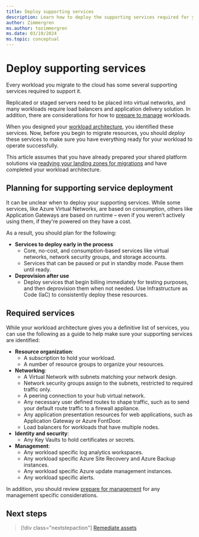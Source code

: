 ```yaml
---
title: Deploy supporting services
description: Learn how to deploy the supporting services required for your workloads when migrating to Azure with the Cloud Adoption Framework.
author: Zimmergren
ms.author: tozimmergren
ms.date: 03/19/2024
ms.topic: conceptual
---
```


# Deploy supporting services

Every workload you migrate to the cloud has some several supporting services required to support it.

Replicated or staged servers need to be placed into virtual networks, and many workloads require load balancers and application delivery solution. In addition, there are considerations for how to [prepare to manage](./prepare-for-management.md) workloads.

When you designed your [workload architecture](../assess/architect.md), you identified these services. Now, before you begin to migrate resources, you should _deploy_ these services to make sure you have everything ready for your workload to operate successfully.

This article assumes that you have already prepared your shared platform solutions via [readying your landing zones for migrations](../prepare/ready-azure-landing-zone.md) and have completed your workload architecture.

## Planning for supporting service deployment

It can be unclear when to deploy your supporting services. While some services, like Azure Virtual Networks, are based on consumption, others like Application Gateways are based on runtime – even if you weren’t actively using them, if they're powered on they have a cost.

As a result, you should plan for the following:

- **Services to deploy early in the process**
  - Core, no-cost, and consumption-based services like virtual networks, network security groups, and storage accounts.
  - Services that can be paused or put in standby mode. Pause them until ready.
- **Deprovision after use**
  - Deploy services that begin billing immediately for testing purposes, and then deprovision them when not needed. Use Infrastructure as Code (IaC) to consistently deploy these resources.

## Required services

While your workload architecture gives you a definitive list of services, you can use the following as a guide to help make sure your supporting services are identified:

- **Resource organization**:
  - A subscription to hold your workload.
  - A number of resource groups to organize your resources.
- **Networking**:
  - A Virtual Network with subnets matching your network design.
  - Network security groups assign to the subnets, restricted to required traffic only.
  - A peering connection to your hub virtual network.
  - Any necessary user defined routes to shape traffic, such as to send your default route traffic to a firewall appliance.
  - Any application presentation resources for web applications, such as Application Gateway or Azure FontDoor.
  - Load balancers for workloads that have multiple nodes.
- **Identity and security**:
  - Any Key Vaults to hold certificates or secrets.
- **Management**:
  - Any workload specific log analytics workspaces.
  - Any workload specific Azure Site Recovery and Azure Backup instances.
  - Any workload specific Azure update management instances.
  - Any workload specific alerts.

In addition, you should review [prepare for management](./prepare-for-management.md) for any management specific considerations.

## Next steps

> [!div class="nextstepaction"]
> [Remediate assets](./remediate.md)
